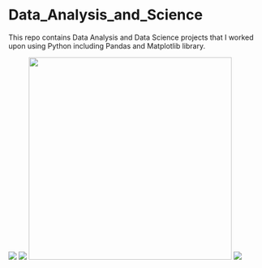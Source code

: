 # Data_Analysis_and_Science
This repo contains Data Analysis and Data Science projects that I worked upon using Python including Pandas and Matplotlib library.

<img src="https://img-c.udemycdn.com/redactor/raw/2020-10-10_11-31-21-6f077e81c843cdfb085899620891eaf3.png">
<img src="https://www.fullstackpython.com/img/logos/matplotlib.png">
<img src="https://i.imgur.com/dZ1XE9o.png" width=400>
<img src="https://upload.wikimedia.org/wikipedia/commons/thumb/3/37/Plotly-logo-01-square.png/1200px-Plotly-logo-01-square.png">
